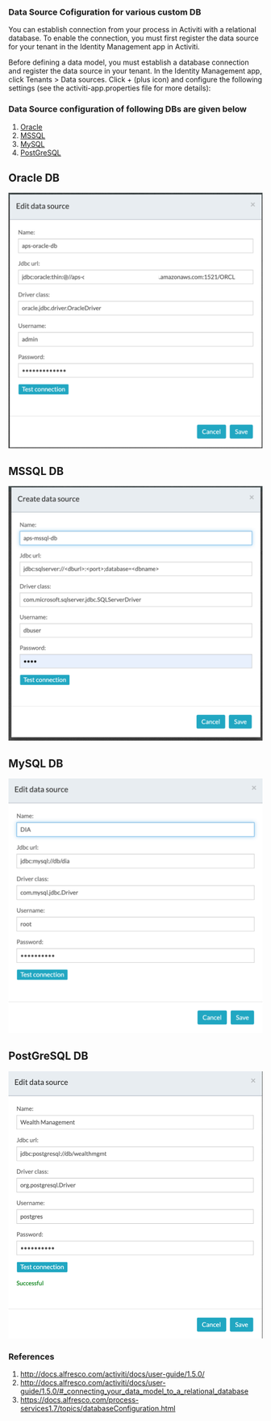 
### Data Source Cofiguration for various custom DB

You can establish connection from your process in Activiti with a relational database. To enable the connection, you must first register the data source for your tenant in the Identity Management app in Activiti.

Before defining a data model, you must establish a database connection and register the data source in your tenant.
In the Identity Management app, click Tenants > Data sources.
Click + (plus icon) and configure the following settings (see the activiti-app.properties file for more details):

### Data Source configuration of following DBs are given below
1. [Oracle](#oracle)
2. [MSSQL](#mssql)
3. [MySQL](#mysql)
4. [PostGreSQL](#postgresql)

## <a name="oracle"></a>Oracle DB
![Oracle](oracle.png)

## <a name="mssql"></a>MSSQL DB
![MSSQL](mssql.png)

## <a name="mysql"></a>MySQL DB
![MySQL](mysql.png)

## <a name="postgresql"></a>PostGreSQL DB
![Postgres](postgres.png)

### References
1. http://docs.alfresco.com/activiti/docs/user-guide/1.5.0/
2. http://docs.alfresco.com/activiti/docs/user-guide/1.5.0/#_connecting_your_data_model_to_a_relational_database
3. https://docs.alfresco.com/process-services1.7/topics/databaseConfiguration.html